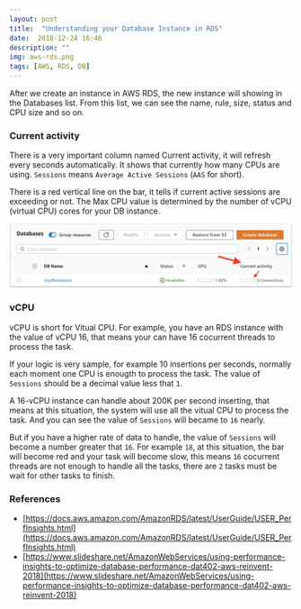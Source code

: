 ```yaml
---
layout: post
title:  "Understanding your Database Instance in RDS"
date:  2018-12-24 16:46
description: ""
img: aws-rds.png 
tags: [AWS, RDS, DB]
---
```


After we create an instance in AWS RDS, the new instance will showing in the Databases list.
From this list, we can see the name, rule, size, status and CPU size and so on. 

### Current activity
There is a very important column named Current activity, it will refresh every seconds automatically. It shows that currently how many CPUs are using. 
`Sessions` means `Average Active Sessions` (`AAS` for short).

There is a red vertical line on the bar, it tells if current active sessions are exceeding or not. The Max CPU value is determined by the number of vCPU (virtual CPU) cores for your DB instance.

![aws-rds-databaselist](/assets/img/aws-rds-databaselist.png)

### vCPU
vCPU is short for Vitual CPU. For example, you have an RDS instance with the value of vCPU 16, that means your can have 16 cocurrent threads to process the task.

If your logic is very sample, for example 10 insertions per seconds, normally each moment one CPU is enougth to process the task. The value of `Sessions` should be a decimal value less that `1`.

A 16-vCPU instance can handle about 200K per second inserting, that means at this situation, the system will use all the vitual CPU to process the task. And you can see the value of `Sessions` will became to `16` nearly. 

But if you have a higher rate of data to handle, the value of `Sessions` will become a number greater that `16`. For example `18`, at this situation, the bar will become red and your task will become slow, this means `16` cocurrent threads are not enough to handle all the tasks, there are `2` tasks must be wait for other tasks to finish.

### References
- [https://docs.aws.amazon.com/AmazonRDS/latest/UserGuide/USER_PerfInsights.html](https://docs.aws.amazon.com/AmazonRDS/latest/UserGuide/USER_PerfInsights.html)
- [https://www.slideshare.net/AmazonWebServices/using-performance-insights-to-optimize-database-performance-dat402-aws-reinvent-2018](https://www.slideshare.net/AmazonWebServices/using-performance-insights-to-optimize-database-performance-dat402-aws-reinvent-2018)